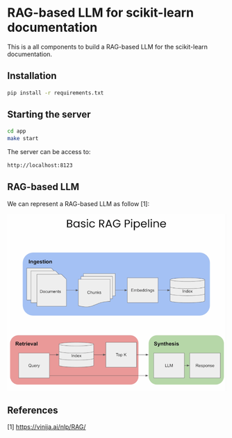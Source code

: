 # RAG-based LLM for scikit-learn documentation

This is a all components to build a RAG-based LLM for the scikit-learn documentation.

## Installation

```bash
pip install -r requirements.txt
```

## Starting the server

```bash
cd app
make start
```

The server can be access to:

```bash
http://localhost:8123
```

## RAG-based LLM

We can represent a RAG-based LLM as follow [1]:

![RAG diagram](doc/img/static/rag_pipeline.png)

## References

[1] https://vinija.ai/nlp/RAG/
